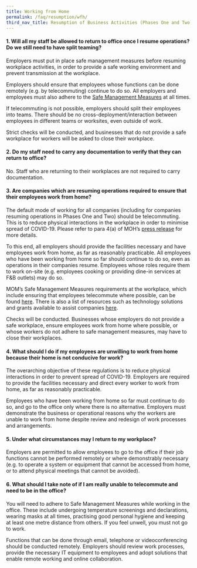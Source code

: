 ```yaml
---
title: Working from Home
permalink: /faq/resumption/wfh/
third_nav_title: Resumption of Business Activities (Phases One and Two)
---
```


#### **1. Will all my staff be allowed to return to office once I resume operations? Do we still need to have split teaming?**
Employers must put in place safe management measures before resuming workplace activities, in order to provide a safe working environment and prevent transmission at the workplace.

Employers should ensure that employees whose functions can be done remotely (e.g. by telecommuting) continue to do so.  All employers and employees must also adhere to the <a href="https://covid.gobusiness.gov.sg/safemanagement/general/" target="_blank">Safe Management Measures</a> at all times.

If telecommuting is not possible, employers should split their employees into teams. There should be no cross-deployment/interaction between employees in different teams or worksites, even outside of work.

Strict checks will be conducted, and businesses that do not provide a safe workplace for workers will be asked to close their workplace.

#### **2. Do my staff need to carry any documentation to verify that they can return to office?**
No. Staff who are returning to their workplaces are not required to carry documentation.

#### **3. Are companies which are resuming operations required to ensure that their employees work from home?**
The default mode of working for all companies (including for companies resuming operations in Phases One and Two) should be telecommuting. This is to reduce physical interactions in the workplace in order to minimise spread of COVID-19. Please refer to para 4(a) of MOH’s <a href="https://www.moh.gov.sg/news-highlights/details/end-of-circuit-breaker-phased-approach-to-resuming-activities-safely" target="_blank">press release</a> for more details. 

To this end, all employers should provide the facilities necessary and have employees work from home, as far as reasonably practicable. All employees who have been working from home so far should continue to do so, even as operations in their companies resume. Employees whose roles require them to work on-site (e.g. employees cooking or providing dine-in services at F&B outlets) may do so.

MOM’s Safe Management Measures requirements at the workplace, which include ensuring that employees telecommute where possible, can be found <a href="https://www.mom.gov.sg/covid-19/requirements-for-safe-management-measures" target="_blank">here</a>. There is also a list of resources such as technology solutions and grants available to assist companies <a href="https://www.mom.gov.sg/-/media/mom/documents/covid-19/annex-a-resources-to-assist-companies.pdf" target="_blank">here</a>. 

Checks will be conducted. Businesses whose employers do not provide a safe workplace, ensure employees work from home where possible, or whose workers do not adhere to safe management measures, may have to close their workplaces.

#### **4. What should I do if my employees are unwilling to work from home because their home is not conducive for work?**
The overarching objective of these regulations is to reduce physical interactions in order to prevent spread of COVID-19. Employers are required to provide the facilities necessary and direct every worker to work from home, as far as reasonably practicable.
 
Employees who have been working from home so far must continue to do so, and go to the office only where there is no alternative. Employers must demonstrate the business or operational reasons why the workers are unable to work from home despite review and redesign of work processes and arrangements.

#### **5. Under what circumstances may I return to my workplace?**
Employers are permitted to allow employees to go to the office if their job functions cannot be performed remotely or where demonstrably necessary (e.g. to operate a system or equipment that cannot be accessed from home, or to attend physical meetings that cannot be avoided).

#### **6. What should I take note of if I am really unable to telecommute and need to be in the office?**
You will need to adhere to Safe Management Measures while working in the office. These include undergoing temperature screenings and declarations, wearing masks at all times, practising good personal hygiene and keeping at least one metre distance from others. If you feel unwell, you must not go to work.

Functions that can be done through email, telephone or videoconferencing should be conducted remotely. Employers should review work processes, provide the necessary IT equipment to employees and adopt solutions that enable remote working and online collaboration.